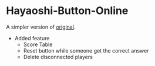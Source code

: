 # Hayaoshi-Button-Online
A simpler version of [original](https://btn.anyfrog.net).

* Added feature
    * Score Table
    * Reset button while someone get the correct answer
    * Delete disconnected players